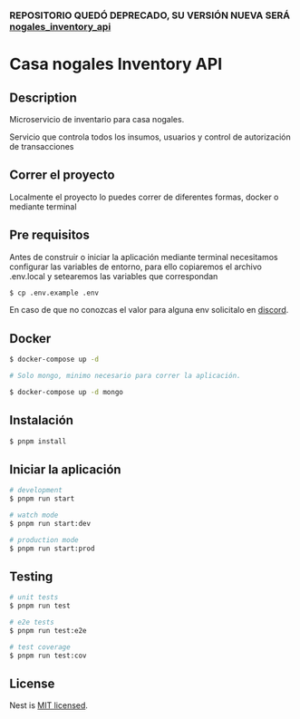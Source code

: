 ### REPOSITORIO QUEDÓ DEPRECADO, SU VERSIÓN NUEVA SERÁ [nogales_inventory_api](https://github.com/vezamx/nogales_inventory_api)


# Casa nogales Inventory API

## Description

Microservicio de inventario para casa nogales.

Servicio que controla todos los insumos, usuarios y control de autorización de transacciones

## Correr el proyecto

Localmente el proyecto lo puedes correr de diferentes formas, docker o mediante terminal

## Pre requisitos

Antes de construir o iniciar la aplicación mediante terminal necesitamos configurar las variables de entorno, para ello copiaremos el archivo .env.local y setearemos las variables que correspondan

```bash
$ cp .env.example .env
```

En caso de que no conozcas el valor para alguna env solicitalo en [discord](https://discord.gg/TdBCEjw3zH).

## Docker

```bash
$ docker-compose up -d

# Solo mongo, minimo necesario para correr la aplicación.

$ docker-compose up -d mongo
```

## Instalación

```bash
$ pnpm install
```

## Iniciar la aplicación

```bash
# development
$ pnpm run start

# watch mode
$ pnpm run start:dev

# production mode
$ pnpm run start:prod
```

## Testing

```bash
# unit tests
$ pnpm run test

# e2e tests
$ pnpm run test:e2e

# test coverage
$ pnpm run test:cov
```

## License

Nest is [MIT licensed](LICENSE).
